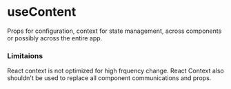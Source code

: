 # useContent
Props for configuration, context for state management, across components or possibly across the entire app.
### Limitaions
React context is not optimized for high frquency change. 
React Context also shouldn't be used to replace all component communications and props.
